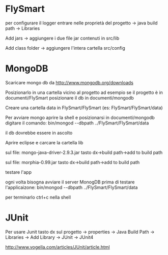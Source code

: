 FlySmart
========

per configurare il logger entrare nelle proprietà del progetto -> java build path -> Libraries

Add jars -> aggiungere i due file jar contenuti in src/lib 

Add class folder -> aggiungere l'intera cartella src/config

MongoDB
========
Scaricare mongo db da http://www.mongodb.org/downloads

Posizionarlo in una cartella vicino al progetto ad esempio se il progetto è in documenti/FlySmart posizionare il db in documenti/mongodb

Creare una cartella data in FlySmart/FlySmart (es: FlySmart/FlySmart/data)

Per avviare mongo aprire la shell e posizionarsi in documenti/mongodb digitare il comando: bin/mongod --dbpath ../FlySmart/FlySmart/data

il db dovrebbe essere in ascolto

Aprire eclipse e carcare la cartella lib

sul file: mongo-java-driver-2.9.3.jar tasto dx->build path->add to build path

sul file: morphia-0.99.jar tasto dx->build path->add to build path

testare l'app

ogni volta bisogna avviare il server MonogDB prima di testare l'applicaizone: bin/mongod --dbpath ../FlySmart/FlySmart/data

per terminarlo ctrl+c nella shell

JUnit
=======
Per usare Junit tasto dx sul progetto -> properties -> Java Build Path -> Libraries -> Add Library -> JUnit -> JUnit4

http://www.vogella.com/articles/JUnit/article.html
